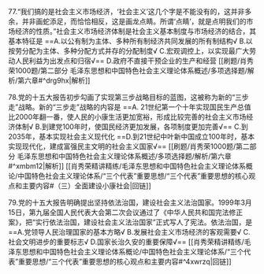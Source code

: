 77.“我们搞的是社会主义市场经济，‘社会主义’这几个字是不能没有的，这并非多余，并非画蛇添足，而恰恰相反，这是画龙点睛。所谓‘点睛’，就是点明我们的市场经济的性质。”社会主义市场经济体制是社会主义基本制度与市场经济的结合，其基本特征是
==A.以公有制为主体、多种所有制经济共同发展的所有制结构√
B.以按劳分配为主体、多种分配方式并存的分配制度√
C.宏观调控上，以实现最广大劳动人民利益为出发点和归宿√==
D.政府不直接干预企业的生产和经营
[[刷题/肖秀荣1000题/第二部分 毛泽东思想和中国特色社会主义理论体系概述/多项选择题/解析/第六章#^drg9hx|解析]]

78.党的十五大报告初步勾画了实现第三步战略目标的蓝图，这被称为新的“三步走”战略。新的“三步走”战略的内容是
==A. 21世纪第一个十年实现国民生产总值比2000年翻一番，使人民的小康生活更加宽裕，形成比较完善的社会主义市场经济体制√
B.到建党100年时，使国民经济更加发展，各项制度更加完善√==
C.到2035年，基本实现社会主义现代化
==D.到21世纪中叶新中国成立100年时，基本实现现代化，建成富强民主文明的社会主义国家√==
[[刷题/肖秀荣1000题/第二部分 毛泽东思想和中国特色社会主义理论体系概述/多项选择题/解析/第六章#^xmbm12|解析]]
[[肖秀荣精讲精练/毛泽东思想和中国特色社会主义理论体系概论/中国特色社会主义理论体系/“三个代表”重要思想/“三个代表”重要思想的核心观点和主要内容#（三）全面建设小康社会|回链]]

79.党的十五大报告明确提出坚持依法治国，建设社会主义法治国家。1999年3月15日，第九届全国人民代表大会第二次会议通过了《中华人民共和国完法修正案》，把“实行依法治国，建设社会主义法治国家”正式写人了宪法。依法治国，是
==A.党领导人民治理国家的基本方略√
B.发展社会主义市场经济的客观需要√
C.社会文明进步的重要标志√
D.国家长治久安的重要保障√==
[[肖秀荣精讲精练/毛泽东思想和中国特色社会主义理论体系概论/中国特色社会主义理论体系/“三个代表”重要思想/“三个代表”重要思想的核心观点和主要内容#^4xwrzq|回链]]